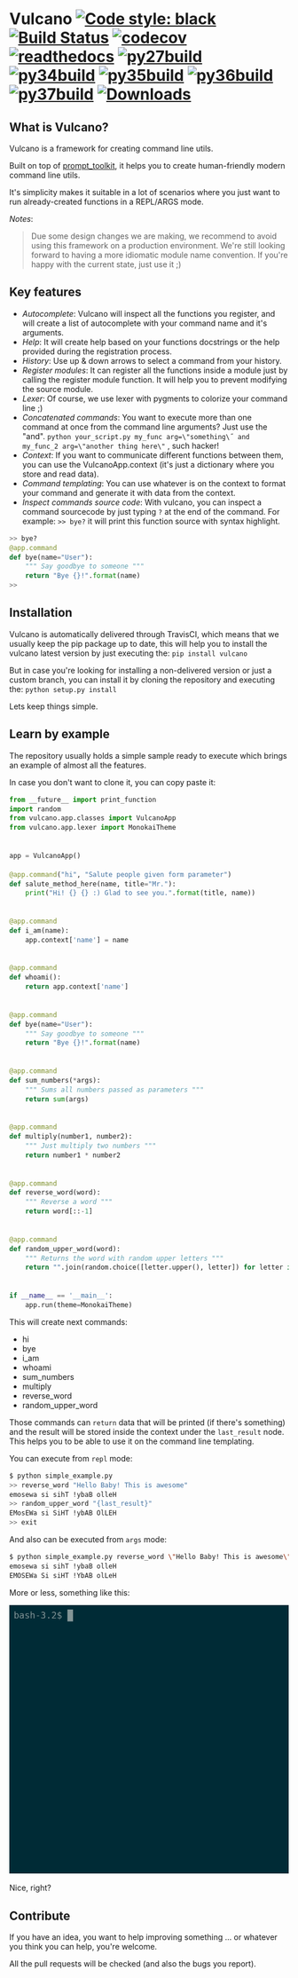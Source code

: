 Vulcano
[![Code style: black](https://img.shields.io/badge/code%20style-black-000000.svg)](https://github.com/ambv/black)
[![Build Status](https://travis-ci.org/dgarana/vulcano.svg?branch=master)](https://travis-ci.org/dgarana/vulcano)
[![codecov](https://codecov.io/gh/dgarana/vulcano/branch/master/graph/badge.svg)](https://codecov.io/gh/dgarana/vulcano)
[![readthedocs](https://readthedocs.org/projects/vulcano/badge/?version=latest)](https://vulcano.readthedocs.org)
[![py27build](http://travimg.dgarana.com/v1/dgarana/vulcano/master/Python%202.7%20Unit%20Test.svg)](https://travis-ci.org/dgarana/vulcano)
[![py34build](http://travimg.dgarana.com/v1/dgarana/vulcano/master/Python%203.4%20Unit%20Test.svg)](https://travis-ci.org/dgarana/vulcano)
[![py35build](http://travimg.dgarana.com/v1/dgarana/vulcano/master/Python%203.5%20Unit%20Test.svg)](https://travis-ci.org/dgarana/vulcano)
[![py36build](http://travimg.dgarana.com/v1/dgarana/vulcano/master/Python%203.6%20Unit%20Test.svg)](https://travis-ci.org/dgarana/vulcano)
[![py37build](http://travimg.dgarana.com/v1/dgarana/vulcano/master/Python%203.7%20Unit%20Test.svg)](https://travis-ci.org/dgarana/vulcano)
[![Downloads](https://pepy.tech/badge/vulcano)](https://pepy.tech/project/vulcano)
=======

What is Vulcano?
----------------

Vulcano is a framework for creating command line utils.

Built on top of [prompt_toolkit](https://github.com/prompt-toolkit/python-prompt-toolkit), it helps you to create human-friendly modern command line utils.

It's simplicity makes it suitable in a lot of scenarios where you just want to run already-created functions in a REPL/ARGS mode.

*_Notes_*:
> Due some design changes we are making, we recommend to avoid using this framework on a production environment.
> We're still looking forward to having a more idiomatic module name convention.
> If you're happy with the current state, just use it ;)

Key features
------------
- *Autocomplete*: Vulcano will inspect all the functions you register, and will create a list of autocomplete with your command name and it's arguments.
- *Help*: It will create help based on your functions docstrings or the help provided during the registration process.
- *History*: Use up & down arrows to select a command from your history.
- *Register modules*: It can register all the functions inside a module just by calling the register module function. It will help you to prevent modifying the source module.
- *Lexer*: Of course, we use lexer with pygments to colorize your command line ;)
- *Concatenated commands*: You want to execute more than one command at once from the command line arguments? Just use the "and". `python your_script.py my_func arg=\"something\˝ and my_func_2 arg=\"another thing here\"` , such hacker!
- *Context*: If you want to communicate different functions between them, you can use the VulcanoApp.context (it's just a dictionary where you store and read data).
- *Command templating*: You can use whatever is on the context to format your command and generate it with data from the context.
- *Inspect commands source code*: With vulcano, you can inspect a command sourcecode by just typing `?` at the end of the command. For example: `>> bye?` it will print this function source with syntax highlight.
```python
>> bye?
@app.command
def bye(name="User"):
    """ Say goodbye to someone """
    return "Bye {}!".format(name)
>> 
```

Installation
------------
Vulcano is automatically delivered through TravisCI, which means that we usually keep the pip package up to date, this will help you to install the vulcano latest version by just executing the:
`pip install vulcano`

But in case you're looking for installing a non-delivered version or just a custom branch, you can install it by cloning the repository and executing the:
`python setup.py install`

Lets keep things simple.


Learn by example
----------------
The repository usually holds a simple sample ready to execute which brings an example of almost all the features.

In case you don't want to clone it, you can copy paste it:

```python
from __future__ import print_function
import random
from vulcano.app.classes import VulcanoApp
from vulcano.app.lexer import MonokaiTheme


app = VulcanoApp()

@app.command("hi", "Salute people given form parameter")
def salute_method_here(name, title="Mr."):
    print("Hi! {} {} :) Glad to see you.".format(title, name))


@app.command
def i_am(name):
    app.context['name'] = name


@app.command
def whoami():
    return app.context['name']


@app.command
def bye(name="User"):
    """ Say goodbye to someone """
    return "Bye {}!".format(name)


@app.command
def sum_numbers(*args):
    """ Sums all numbers passed as parameters """
    return sum(args)


@app.command
def multiply(number1, number2):
    """ Just multiply two numbers """
    return number1 * number2


@app.command
def reverse_word(word):
    """ Reverse a word """
    return word[::-1]


@app.command
def random_upper_word(word):
    """ Returns the word with random upper letters """
    return "".join(random.choice([letter.upper(), letter]) for letter in word)


if __name__ == '__main__':
    app.run(theme=MonokaiTheme)
```

This will create next commands:
- hi
- bye
- i_am
- whoami
- sum_numbers
- multiply
- reverse_word
- random_upper_word

Those commands can `return` data that will be printed (if there's something) and the result will be stored inside the context under the `last_result` node. This helps you to be able to use it on the command line templating.

You can execute from `repl` mode:

```bash
$ python simple_example.py
>> reverse_word "Hello Baby! This is awesome"
emosewa si sihT !ybaB olleH
>> random_upper_word "{last_result}"
EMosEWa si SiHT !ybAB OlLEH
>> exit
```

And also can be executed from `args` mode:
```bash
$ python simple_example.py reverse_word \"Hello Baby! This is awesome\" and random_upper_word \"{last_result}\"
emosewa si sihT !ybaB olleH
EMOSEWa Si siHT !YbAB olLeH
```


More or less, something like this:

![Demo gif video](docs/_static/demo.gif?raw=true "Demo gif video")

Nice, right?


Contribute
----------
If you have an idea, you want to help improving something ... or whatever you think you can help, you're welcome.

All the pull requests will be checked (and also the bugs you report).
